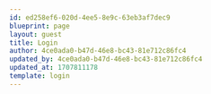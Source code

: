 ```yaml
---
id: ed258ef6-020d-4ee5-8e9c-63eb3af7dec9
blueprint: page
layout: guest
title: Login
author: 4ce0ada0-b47d-46e8-bc43-81e712c86fc4
updated_by: 4ce0ada0-b47d-46e8-bc43-81e712c86fc4
updated_at: 1707811178
template: login
---
```

